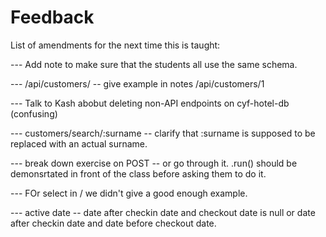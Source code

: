 Feedback
========

List of amendments for the next time this is taught:

--- Add note to make sure that the students all use the same schema.

--- /api/customers/ -- give example in notes /api/customers/1

--- Talk to Kash abobut deleting non-API endpoints on cyf-hotel-db (confusing)

--- customers/search/:surname -- clarify that :surname is supposed to be replaced with an actual surname.

--- break down exercise on POST -- or go through it. .run() should be demonsrtated in front of the class before asking them to do it.

--- FOr select in / we didn't give a good enough example.

--- active date -- date after checkin date and checkout date is null or date after checkin date and date before checkout date.
